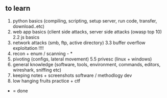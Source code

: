 ## to learn 

1. python basics (compiling, scripting, setup server, run code, transfer, download..etc) 
2. web app basics (client side attacks, server side attacks (owasp top 10) 
2.2 js basics
3. network attacks (smb, ftp, active directory)
3.3 buffer overflow exploitation !!!!
4. recon + enum /  scanning  - *
5. pivoting (configs, lateral movement) 
5.5 privesc (linux + windows) 
6. general knowledge (software, tools, environment, commands, editors, wireshark, sniffing etc) 
7. keeping notes + screenshots software / methodlogy dev
8. low hanging fruits practice  + ctf



* = done 
